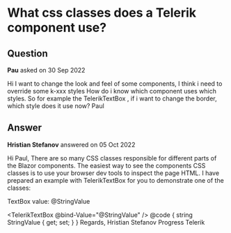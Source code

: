 # What css classes does a Telerik component use?

## Question

**Pau** asked on 30 Sep 2022

Hi I want to change the look and feel of some components, I think i need to override some k-xxx styles How do i know which component uses which styles. So for example the TelerikTextBox , if i want to change the border, which style does it use now? Paul

## Answer

**Hristian Stefanov** answered on 05 Oct 2022

Hi Paul, There are so many CSS classes responsible for different parts of the Blazor components. The easiest way to see the components CSS classes is to use your browser dev tools to inspect the page HTML. I have prepared an example with TelerikTextBox for you to demonstrate one of the classes: <style>.k-textbox { border-color: red;
} </style> <p> TextBox value: @StringValue </p> <TelerikTextBox @bind-Value="@StringValue" /> @code {
string StringValue { get; set; }
} Regards, Hristian Stefanov Progress Telerik
